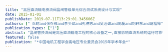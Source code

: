 ```yaml
---
title: "高压直流输电换流阀晶闸管级单元综合测试系统设计与实现"
date: 2015-01-01
publishDate: 2019-07-11T13:29:01.345606Z
authors: [" 岳珂and张乔根and李少斌and孔德志and吴治诚and庞磊and刘轩东and马福禄"]
publication_types: ["1"]
abstract: "晶闸管换流阀是高压直流输电工程的核心设备之一,直接影响直流系统的运行可靠性。在直流工程投建、运维及检修期间,需要对换流阀中每个晶闸管级单元进行例行测试,针对晶闸管级单元数量庞大且试验项目颇多,但目前均采用分离试验方式,工作量巨大,研究并设计针对晶闸管级单元的综合试验系统显得尤为紧迫。文中对晶闸管级单元原理进行分析,结合IEC60700-1,提出试验内容、原理及方法,并应用于±800kV 溪浙工程金华站晶闸管换流阀,实践证明测试系统设计合理,满足工程应用需求。"
featured: false
publication: "*中国电机工程学会高电压专业委员会2015年学术年会*"
---
```


